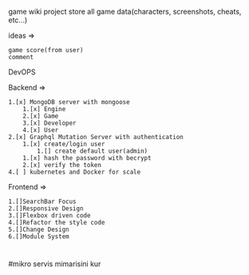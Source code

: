 game wiki project store all game data(characters, screenshots, cheats, etc...)


ideas => 

	game score(from user)
	comment

DevOPS

Backend =>

	1.[x] MongoDB server with mongoose
		1.[x] Engine
		2.[x] Game
		3.[x] Developer
		4.[x] User
	2.[x] Graphql Mutation Server with authentication 
		1.[x] create/login user
			1.[] create default user(admin)
		1.[x] hash the password with becrypt
		2.[x] verify the token	
	4.[ ] kubernetes and Docker for scale 
Frontend => 

	1.[]SearchBar Focus
	2.[]Responsive Design
	3.[]Flexbox driven code
	4.[]Refactor the style code
	5.[]Change Design
	6.[]Module System


#
#
#
#mikro servis mimarisini kur 
